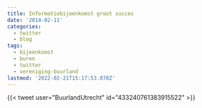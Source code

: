 ```yaml
---
title: Informatiebijeenkomst groot succes
date: '2014-02-11'
categories:
  - twitter
  - blog
tags:
  - bijeenkomst
  - buren
  - twitter
  - vereniging-buurland
lastmod: '2022-02-21T15:17:53.878Z'
---
```

{{< tweet user="BuurlandUtrecht" id="433240761383915522" >}}
